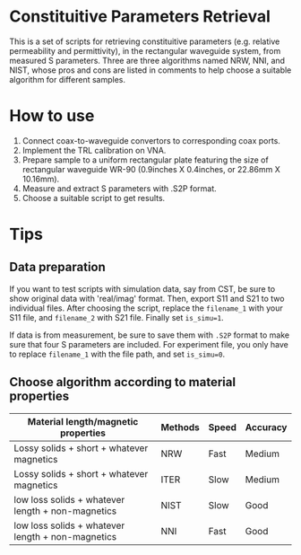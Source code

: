 # Constituitive Parameters Retrieval

This is a set of scripts for retrieving constituitive parameters (e.g. relative permeability and permittivity), in the rectangular waveguide system, from measured S parameters. Three are three algorithms named NRW, NNI, and NIST, whose pros and cons are listed in comments to help choose a suitable algorithm for different samples. 

# How to use

1. Connect coax-to-waveguide convertors to corresponding coax ports.
2. Implement the TRL calibration on VNA. 
3. Prepare sample to a uniform rectangular plate featuring the size of rectangular waveguide WR-90 (0.9inches X 0.4inches, or 22.86mm X 10.16mm). 
4. Measure and extract S parameters with .S2P format. 
5. Choose a suitable script to get results.

# Tips

## Data preparation

If you want to test scripts with simulation data, say from CST, be sure to show original data with 'real/imag' format. Then, export S11 and S21 to two individual files. After choosing the script, replace the `filename_1` with your S11 file, and `filename_2` with S21 file. Finally set `is_simu=1`.

If data is from measurement, be sure to save them with `.S2P` format to make sure that four S parameters are included. For experiment file, you only have to replace `filename_1` with the file path, and set `is_simu=0`.

## Choose algorithm according to material properties

| Material length/magnetic properties  | Methods | Speed | Accuracy |
|--------------------------------------|---------|-------|----------|
| Lossy solids + short + whatever magnetics | NRW     | Fast  | Medium   |
| Lossy solids + short + whatever magnetics | ITER     | Slow  | Medium   |
| low loss solids + whatever length + non-magnetics   | NIST    | Slow  | Good     |
| low loss solids + whatever length + non-magnetics   | NNI     | Fast  | Good     |
